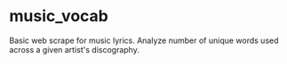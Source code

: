 # music_vocab
Basic web scrape for music lyrics. Analyze number of unique words used across a given artist's discography.
